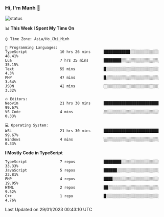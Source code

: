 ### Hi, I'm Manh 👋

![status](https://badge.stateful.com/manhhn01/status.svg)

<!--START_SECTION:waka-->
📊 **This Week I Spent My Time On** 

```text
⌚︎ Time Zone: Asia/Ho_Chi_Minh

💬 Programming Languages: 
TypeScript               10 hrs 26 mins      ████████████░░░░░░░░░░░░░   48.41% 
Lua                      7 hrs 35 mins       ████████░░░░░░░░░░░░░░░░░   35.15% 
Text                     55 mins             █░░░░░░░░░░░░░░░░░░░░░░░░   4.3% 
PHP                      47 mins             █░░░░░░░░░░░░░░░░░░░░░░░░   3.64% 
JSON                     42 mins             ░░░░░░░░░░░░░░░░░░░░░░░░░   3.32%

🔥 Editors: 
Neovim                   21 hrs 30 mins      █████████████████████████   99.67% 
VS Code                  4 mins              ░░░░░░░░░░░░░░░░░░░░░░░░░   0.33%

💻 Operating System: 
WSL                      21 hrs 30 mins      █████████████████████████   99.67% 
Windows                  4 mins              ░░░░░░░░░░░░░░░░░░░░░░░░░   0.33%

```

**I Mostly Code in TypeScript** 

```text
TypeScript               7 repos             ████████░░░░░░░░░░░░░░░░░   33.33% 
JavaScript               5 repos             ██████░░░░░░░░░░░░░░░░░░░   23.81% 
PHP                      4 repos             ████░░░░░░░░░░░░░░░░░░░░░   19.05% 
HTML                     2 repos             ██░░░░░░░░░░░░░░░░░░░░░░░   9.52% 
C++                      1 repo              █░░░░░░░░░░░░░░░░░░░░░░░░   4.76%

```



 Last Updated on 29/01/2023 00:43:10 UTC
<!--END_SECTION:waka-->
